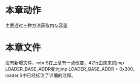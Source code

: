 # 本章动作
主要通过三种方法获取内存容量  
# 本章文件
没有新增文件，mbr.S在上章有一点改变，42行由原来的jmp LOADER_BASE_ADDR变为jmp LOADER_BASE_ADDR + 0x300。  
loader.S中已经标注了详细的注释。  
